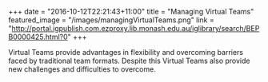 +++
date = "2016-10-12T22:21:43+11:00"
title = "Managing Virtual Teams"
featured_image = "/images/managingVirtualTeams.png"
link = "http://portal.igpublish.com.ezproxy.lib.monash.edu.au/iglibrary/search/BEPB0000425.html?0"
+++

Virtual Teams provide advantages in flexibility and overcoming barriers faced by traditional team formats. Despite this Virtual Teams also provide new challenges and difficulties to overcome.
